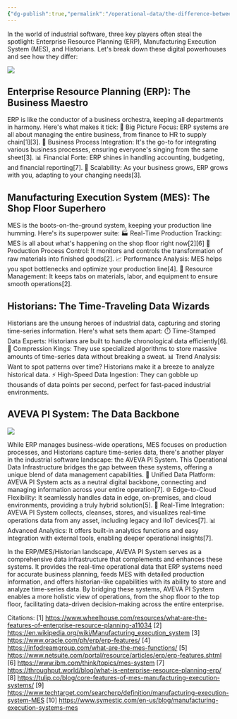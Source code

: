 ```yaml
---
{"dg-publish":true,"permalink":"/operational-data/the-difference-between-enterprise-resource-planning-erp-manufacturing-execution-system-mes-and-historians/","tags":["TechInsider","TechComparison"]}
---
```


In the world of industrial software, three key players often steal the spotlight: Enterprise Resource Planning (ERP), Manufacturing Execution System (MES), and Historians. Let's break down these digital powerhouses and see how they differ:

![](https://i.imgur.com/1malyPp.png)


## Enterprise Resource Planning (ERP): The Business Maestro

ERP is like the conductor of a business orchestra, keeping all departments in harmony. Here's what makes it tick:
🏢 Big Picture Focus: ERP systems are all about managing the entire business, from finance to HR to supply chain[1][3].
💼 Business Process Integration: It's the go-to for integrating various business processes, ensuring everyone's singing from the same sheet[3].
📊 Financial Forte: ERP shines in handling accounting, budgeting, and financial reporting[7].
🚀 Scalability: As your business grows, ERP grows with you, adapting to your changing needs[3].

## Manufacturing Execution System (MES): The Shop Floor Superhero

MES is the boots-on-the-ground system, keeping your production line humming. Here's its superpower suite:
🏭 Real-Time Production Tracking: MES is all about what's happening on the shop floor right now[2][6]
🔄 Production Process Control: It monitors and controls the transformation of raw materials into finished goods[2].
📈 Performance Analysis: MES helps you spot bottlenecks and optimize your production line[4].
👥 Resource Management: It keeps tabs on materials, labor, and equipment to ensure smooth operations[2].

## Historians: The Time-Traveling Data Wizards

Historians are the unsung heroes of industrial data, capturing and storing time-series information. Here's what sets them apart:
⏱️ Time-Stamped Data Experts: Historians are built to handle chronological data efficiently[6].
💾 Compression Kings: They use specialized algorithms to store massive amounts of time-series data without breaking a sweat.
📊 Trend Analysis: Want to spot patterns over time? Historians make it a breeze to analyze historical data.
⚡ High-Speed Data Ingestion: They can gobble up thousands of data points per second, perfect for fast-paced industrial environments.

## AVEVA PI System: The Data Backbone

![](https://i.imgur.com/g7Ps3RM.png)

While ERP manages business-wide operations, MES focuses on production processes, and Historians capture time-series data, there's another player in the industrial software landscape: the AVEVA PI System. This Operational Data Infrastructure bridges the gap between these systems, offering a unique blend of data management capabilities.
🔗 Unified Data Platform: AVEVA PI System acts as a neutral digital backbone, connecting and managing information across your entire operation[7].
🌐 Edge-to-Cloud Flexibility: It seamlessly handles data in edge, on-premises, and cloud environments, providing a truly hybrid solution[5].
🔄 Real-Time Integration: AVEVA PI System collects, cleanses, stores, and visualizes real-time operations data from any asset, including legacy and IIoT devices[7].
📊 Advanced Analytics: It offers built-in analytics functions and easy integration with external tools, enabling deeper operational insights[7].

In the ERP/MES/Historian landscape, AVEVA PI System serves as a comprehensive data infrastructure that complements and enhances these systems. It provides the real-time operational data that ERP systems need for accurate business planning, feeds MES with detailed production information, and offers historian-like capabilities with its ability to store and analyze time-series data. By bridging these systems, AVEVA PI System enables a more holistic view of operations, from the shop floor to the top floor, facilitating data-driven decision-making across the entire enterprise.

Citations:
[1] https://www.wheelhouse.com/resources/what-are-the-features-of-enterprise-resource-planning-a11034
[2] https://en.wikipedia.org/wiki/Manufacturing_execution_system
[3] https://www.oracle.com/ph/erp/erp-features/
[4] https://infodreamgroup.com/what-are-the-mes-functions/
[5] https://www.netsuite.com/portal/resource/articles/erp/erp-features.shtml
[6] https://www.ibm.com/think/topics/mes-system
[7] https://throughput.world/blog/what-is-enterprise-resource-planning-erp/
[8] https://tulip.co/blog/core-features-of-mes-manufacturing-execution-systems/
[9] https://www.techtarget.com/searcherp/definition/manufacturing-execution-system-MES
[10] https://www.symestic.com/en-us/blog/manufacturing-execution-systems-mes